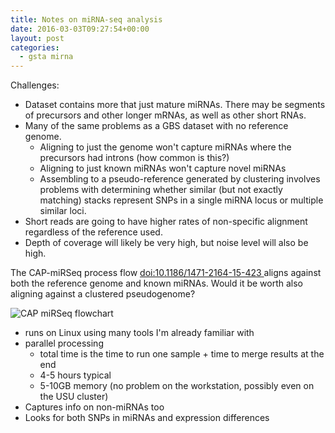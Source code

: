 ```yaml
---
title: Notes on miRNA-seq analysis
date: 2016-03-03T09:27:54+00:00
layout: post
categories:
  - gsta mirna
---
```

Challenges:

  * Dataset contains more that just mature miRNAs. There may be segments of precursors and other longer mRNAs, as well as other short RNAs.
  * Many of the same problems as a GBS dataset with no reference genome.
      * Aligning to just the genome won't capture miRNAs where the precursors had introns (how common is this?)
      * Aligning to just known miRNAs won't capture novel miRNAs
      * Assembling to a pseudo-reference generated by clustering involves problems with determining whether similar (but not exactly matching) stacks represent SNPs in a single miRNA locus or multiple similar loci.
  * Short reads are going to have higher rates of non-specific alignment regardless of the reference used.
  * Depth of coverage will likely be very high, but noise level will also be high.

The CAP-miRSeq process flow [ doi:10.1186/1471-2164-15-423 ]( http://doi.org/10.1186/1471-2164-15-423 ) aligns against both the reference genome and known miRNAs. Would it be worth also aligning against a clustered pseudogenome?

![ CAP miRSeq flowchart ]( {{site.image_path}}wp-content/uploads/2016/03/CAP-miRSeq_flowchart.png )

  * runs on Linux using many tools I'm already familiar with
  * parallel processing
      * total time is the time to run one sample + time to merge results at the end
      * 4-5 hours typical
      * 5-10GB memory (no problem on the workstation, possibly even on the USU cluster)
  * Captures info on non-miRNAs too
  * Looks for both SNPs in miRNAs and expression differences
